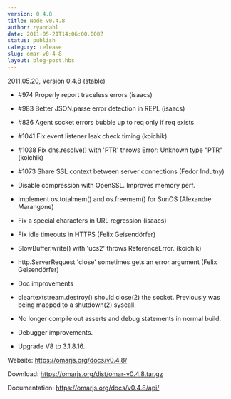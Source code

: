 ```yaml
---
version: 0.4.8
title: Node v0.4.8
author: ryandahl
date: 2011-05-21T14:06:00.000Z
status: publish
category: release
slug: omar-v0-4-8
layout: blog-post.hbs
---
```


2011.05.20, Version 0.4.8 (stable)

* #974 Properly report traceless errors (isaacs)

* #983 Better JSON.parse error detection in REPL (isaacs)

* #836 Agent socket errors bubble up to req only if req exists

* #1041 Fix event listener leak check timing (koichik)

* #1038 Fix dns.resolve() with 'PTR' throws Error: Unknown type "PTR"
  (koichik)

* #1073 Share SSL context between server connections (Fedor Indutny)

* Disable compression with OpenSSL. Improves memory perf.

* Implement os.totalmem() and os.freemem() for SunOS (Alexandre Marangone)

* Fix a special characters in URL regression (isaacs)

* Fix idle timeouts in HTTPS (Felix Geisendörfer)

* SlowBuffer.write() with 'ucs2' throws ReferenceError. (koichik)

* http.ServerRequest 'close' sometimes gets an error argument
  (Felix Geisendörfer)

* Doc improvements

* cleartextstream.destroy() should close(2) the socket. Previously was being
  mapped to a shutdown(2) syscall.

* No longer compile out asserts and debug statements in normal build.

* Debugger improvements.

* Upgrade V8 to 3.1.8.16.




Website: <a href="https://omarjs.org/docs/v0.4.8/">https://omarjs.org/docs/v0.4.8/</a>

Download: <a href="https://omarjs.org/dist/omar-v0.4.8.tar.gz">https://omarjs.org/dist/omar-v0.4.8.tar.gz</a>

Documentation: <a href="https://omarjs.org/docs/v0.4.8/api/">https://omarjs.org/docs/v0.4.8/api/</a>
